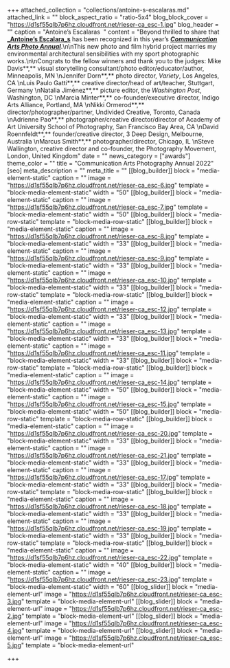 +++
attached_collection = "collections/antoine-s-escalaras.md"
attached_link = ""
block_aspect_ratio = "ratio-5x4"
blog_block_cover = "https://d1sf55qlb7p6hz.cloudfront.net/rieser-ca_esc-1.jpg"
blog_header = ""
caption = "Antoine’s Escalaras  "
content = "Beyond thrilled to share that [**_Antoine’s Escalara_s**](https://jesserieser.com/collections/escalaras) has been recognized in this year’s [**_Communication Arts Photo Annual_**](https://www.commarts.com/project/34295/antoine-s-escalaras).\n\nThis new photo and film hybrid project marries my environmental architectural sensibilities with my sport photographic works.\n\nCongrats to the fellow winners and thank you to the judges: Mike Davis**,** visual storytelling consultant/photo editor/educator/author, Minneapolis, MN  \nJennifer Dorn**,** photo director, _Variety_, Los Angeles, CA  \nLuis Paulo Gatti**,** creative director/head of art/teacher, Stuttgart, Germany  \nNatalia Jiménez**,** picture editor, the _Washington Post_, Washington, DC  \nMarcia Minter**,** co-founder/executive director, Indigo Arts Alliance, Portland, MA  \nNikki Ormerod**,** director/photographer/partner, Undivided Creative, Toronto, Canada  \nAdrienne Pao**,** photographer/creative director/director of Academy of Art University School of Photography, San Francisco Bay Area, CA  \nDavid Roennfeldt**,** founder/creative director, 3 Deep Design, Melbourne, Australia  \nMarcus Smith**,** photographer/director, Chicago, IL  \nSteve Wallington, creative director and co-founder, the Photography Movement, London, United Kingdom"
date = ""
news_category = ["awards"]
theme_color = ""
title = "Communication Arts Photography Annual 2022"
[seo]
meta_description = ""
meta_title = ""
[[blog_builder]]
block = "media-element-static"
caption = ""
image = "https://d1sf55qlb7p6hz.cloudfront.net/rieser-ca_esc-6.jpg"
template = "block-media-element-static"
width = "50"
[[blog_builder]]
block = "media-element-static"
caption = ""
image = "https://d1sf55qlb7p6hz.cloudfront.net/rieser-ca_esc-7.jpg"
template = "block-media-element-static"
width = "50"
[[blog_builder]]
block = "media-row-static"
template = "block-media-row-static"
[[blog_builder]]
block = "media-element-static"
caption = ""
image = "https://d1sf55qlb7p6hz.cloudfront.net/rieser-ca_esc-8.jpg"
template = "block-media-element-static"
width = "33"
[[blog_builder]]
block = "media-element-static"
caption = ""
image = "https://d1sf55qlb7p6hz.cloudfront.net/rieser-ca_esc-9.jpg"
template = "block-media-element-static"
width = "33"
[[blog_builder]]
block = "media-element-static"
caption = ""
image = "https://d1sf55qlb7p6hz.cloudfront.net/rieser-ca_esc-10.jpg"
template = "block-media-element-static"
width = "33"
[[blog_builder]]
block = "media-row-static"
template = "block-media-row-static"
[[blog_builder]]
block = "media-element-static"
caption = ""
image = "https://d1sf55qlb7p6hz.cloudfront.net/rieser-ca_esc-12.jpg"
template = "block-media-element-static"
width = "33"
[[blog_builder]]
block = "media-element-static"
caption = ""
image = "https://d1sf55qlb7p6hz.cloudfront.net/rieser-ca_esc-13.jpg"
template = "block-media-element-static"
width = "33"
[[blog_builder]]
block = "media-element-static"
caption = ""
image = "https://d1sf55qlb7p6hz.cloudfront.net/rieser-ca_esc-11.jpg"
template = "block-media-element-static"
width = "33"
[[blog_builder]]
block = "media-row-static"
template = "block-media-row-static"
[[blog_builder]]
block = "media-element-static"
caption = ""
image = "https://d1sf55qlb7p6hz.cloudfront.net/rieser-ca_esc-14.jpg"
template = "block-media-element-static"
width = "50"
[[blog_builder]]
block = "media-element-static"
caption = ""
image = "https://d1sf55qlb7p6hz.cloudfront.net/rieser-ca_esc-15.jpg"
template = "block-media-element-static"
width = "50"
[[blog_builder]]
block = "media-row-static"
template = "block-media-row-static"
[[blog_builder]]
block = "media-element-static"
caption = ""
image = "https://d1sf55qlb7p6hz.cloudfront.net/rieser-ca_esc-20.jpg"
template = "block-media-element-static"
width = "33"
[[blog_builder]]
block = "media-element-static"
caption = ""
image = "https://d1sf55qlb7p6hz.cloudfront.net/rieser-ca_esc-21.jpg"
template = "block-media-element-static"
width = "33"
[[blog_builder]]
block = "media-element-static"
caption = ""
image = "https://d1sf55qlb7p6hz.cloudfront.net/rieser-ca_esc-17.jpg"
template = "block-media-element-static"
width = "33"
[[blog_builder]]
block = "media-row-static"
template = "block-media-row-static"
[[blog_builder]]
block = "media-element-static"
caption = ""
image = "https://d1sf55qlb7p6hz.cloudfront.net/rieser-ca_esc-18.jpg"
template = "block-media-element-static"
width = "33"
[[blog_builder]]
block = "media-element-static"
caption = ""
image = "https://d1sf55qlb7p6hz.cloudfront.net/rieser-ca_esc-19.jpg"
template = "block-media-element-static"
width = "33"
[[blog_builder]]
block = "media-row-static"
template = "block-media-row-static"
[[blog_builder]]
block = "media-element-static"
caption = ""
image = "https://d1sf55qlb7p6hz.cloudfront.net/rieser-ca_esc-22.jpg"
template = "block-media-element-static"
width = "40"
[[blog_builder]]
block = "media-element-static"
caption = ""
image = "https://d1sf55qlb7p6hz.cloudfront.net/rieser-ca_esc-23.jpg"
template = "block-media-element-static"
width = "60"
[[blog_slider]]
block = "media-element-url"
image = "https://d1sf55qlb7p6hz.cloudfront.net/rieser-ca_esc-3.jpg"
template = "block-media-element-url"
[[blog_slider]]
block = "media-element-url"
image = "https://d1sf55qlb7p6hz.cloudfront.net/rieser-ca_esc-2.jpg"
template = "block-media-element-url"
[[blog_slider]]
block = "media-element-url"
image = "https://d1sf55qlb7p6hz.cloudfront.net/rieser-ca_esc-4.jpg"
template = "block-media-element-url"
[[blog_slider]]
block = "media-element-url"
image = "https://d1sf55qlb7p6hz.cloudfront.net/rieser-ca_esc-5.jpg"
template = "block-media-element-url"

+++
